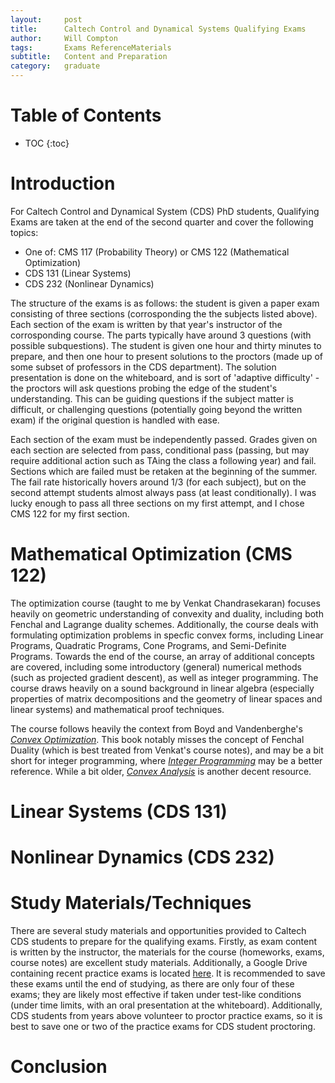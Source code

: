 ```yaml
---
layout:     post
title:      Caltech Control and Dynamical Systems Qualifying Exams
author:     Will Compton
tags: 		Exams ReferenceMaterials
subtitle:  	Content and Preparation
category:   graduate
---
```

<!-- Start Writing Below in Markdown -->
# Table of Contents

* TOC
{:toc}

# Introduction

For Caltech Control and Dynamical System (CDS) PhD students, Qualifying Exams are taken at the end of the second quarter and cover the following topics:

- One of: CMS 117 (Probability Theory) or CMS 122 (Mathematical Optimization)
- CDS 131 (Linear Systems)
- CDS 232 (Nonlinear Dynamics)

The structure of the exams is as follows: the student is given a paper exam consisting of three sections (corrosponding the the subjects listed above). Each section of the exam is written by that year's instructor of the corrosponding course. The parts typically have around 3 questions (with possible subquestions). The student is given one hour and thirty minutes to prepare, and then one hour to present solutions to the proctors (made up of some subset of professors in the CDS department). The solution presentation is done on the whiteboard, and is sort of 'adaptive difficulty' - the proctors will ask questions probing the edge of the student's understanding. This can be guiding questions if the subject matter is difficult, or challenging questions (potentially going beyond the written exam) if the original question is handled with ease.

Each section of the exam must be independently passed. Grades given on each section are selected from pass, conditional pass (passing, but may require additional action such as TAing the class a following year) and fail. Sections which are failed must be retaken at the beginning of the summer. The fail rate historically hovers around 1/3 (for each subject), but on the second attempt students almost always pass (at least conditionally). I was lucky enough to pass all three sections on my first attempt, and I chose CMS 122 for my first section.

# Mathematical Optimization (CMS 122)

The optimization course (taught to me by Venkat Chandrasekaran) focuses heavily on geometric understanding of convexity and duality, including both Fenchal and Lagrange duality schemes. Additionally, the course deals with formulating optimization problems in specfic convex forms, including Linear Programs, Quadratic Programs, Cone Programs, and Semi-Definite Programs. Towards the end of the course, an array of additional concepts are covered, including some introductory (general) numerical methods (such as projected gradient descent), as well as integer programming. The course draws heavily on a sound background in linear algebra (especially properties of matrix decompositions and the geometry of linear spaces and linear systems) and mathematical proof techniques. 

The course follows heavily the context from Boyd and Vandenberghe's [*Convex Optimization*](https://web.stanford.edu/~boyd/cvxbook/). This book notably misses the concept of Fenchal Duality (which is best treated from Venkat's course notes), and may be a bit short for integer programming, where [*Integer Programming*](https://link.springer.com/book/10.1007/978-3-319-11008-0) may be a better reference. While a bit older, [*Convex Analysis*](https://www.google.com/url?sa=t&source=web&rct=j&opi=89978449&url=https://convexoptimization.com/TOOLS/AnalyRock.pdf&ved=2ahUKEwitzLbSxdqIAxViLTQIHWBbFB4QFnoECBMQAQ&usg=AOvVaw0XiiFSd-wgoSbJvOPviK6D) is another decent resource. 

# Linear Systems (CDS 131)

# Nonlinear Dynamics (CDS 232)

# Study Materials/Techniques

There are several study materials and opportunities provided to Caltech CDS students to prepare for the qualifying exams. Firstly, as exam content is written by the instructor, the materials for the course (homeworks, exams, course notes) are excellent study materials. Additionally, a Google Drive containing recent practice exams is located [here](https://drive.google.com/drive/folders/1YpIiN-Blaow6PZ7Nu8ZrmE2rjH_iapkP?usp=drive_link). It is recommended to save these exams until the end of studying, as there are only four of these exams; they are likely most effective if taken under test-like conditions (under time limits, with an oral presentation at the whiteboard). Additionally, CDS students from years above volunteer to proctor practice exams, so it is best to save one or two of the practice exams for CDS student proctoring. 

# Conclusion